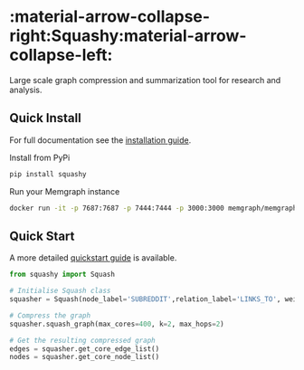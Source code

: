 
# :material-arrow-collapse-right:Squashy:material-arrow-collapse-left:
Large scale graph compression and summarization tool for research and analysis.

## Quick Install
For full documentation see the [installation guide](installation.md).

Install from PyPi
```bash
pip install squashy
```
Run your Memgraph instance

```bash
docker run -it -p 7687:7687 -p 7444:7444 -p 3000:3000 memgraph/memgraph-platform
```

## Quick Start
A more detailed [quickstart guide](quickstart.md) is available.
```python
from squashy import Squash

# Initialise Squash class
squasher = Squash(node_label='SUBREDDIT',relation_label='LINKS_TO', weight_label='weight')

# Compress the graph
squasher.squash_graph(max_cores=400, k=2, max_hops=2)

# Get the resulting compressed graph
edges = squasher.get_core_edge_list()
nodes = squasher.get_core_node_list()
```
